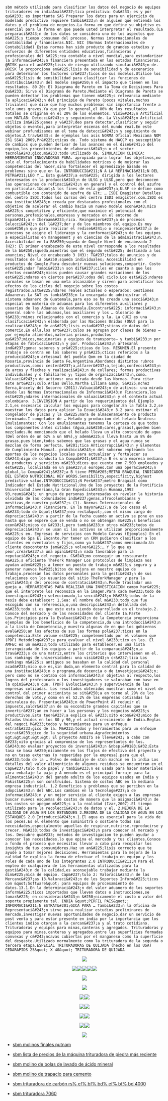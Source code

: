 
```
sbm método utilizado para clasificar los datos del negocio de equipos trituradores en indiaAnal&#237;tica predictiva: Qu&#233; es y por qu&#233; es importante SAS Preparar los datos para un ejercicio de modelado predictivo requiere tambi&#233;n de alguien que entienda los datos y el problema de negocios.La forma en que define su objetivo es esencial para la forma en que puede usted interpretar el resultado.(La preparaci&#243;n de los datos se considera uno de los aspectos que m&#225;s tiempo consumen del proceso. Normas internacionales de contabilidad y financieras.NIC. NIC (Normas Internacionales de Contabilidad) Estas normas han sido producto de grandes estudios y esfuerzos de diferentes entidades educativas,financieras y profesionales del &#225;rea contable a nivel mundial,para estandarizar la informaci&#243;n financiera presentada en los estados financieros. @RISK para el an&#225;lisis de riesgo utilizando simulaci&#243;n de. @RISK le proporciona an&#225;lisis de sensibilidad y de escenarios para determinar los factores cr&#237;ticos de sus modelos.Utilice los an&#225;lisis de sensibilidad para clasificar las funciones de distribuci&#243;n del modelo seg&#250;n el impacto que tienen en los resultados. 80 20: El Diagrama de Pareto en la Toma de Decisiones Para Qu&#233; Sirve el Diagrama de Pareto.Mediante el Diagrama de Pareto se pueden detectar los problemas que tienen m&#225;s relevancia mediante la aplicaci&#243;n del principio de Pareto (pocos vitales,muchos triviales) que dice que hay muchos problemas sin importancia frente a solo unos graves.Ya que por lo general,el 80% de los resultados totales se originan en el 20% de los elementos. Visi&#243;n Artificial con MATLAB: Detecci&#243;n y seguimiento de. La Visi&#243;n Artificial utiliza im&#225;genes y v&#237;deo para detectar,clasificar y seguir objetos o eventos,para interpretar escenas del mundo real.En este webinar profundizamos en el tema de detecci&#243;n y seguimiento de objetos.A trav&#233;s de ejemplos los asis NORMA Oficial Mexicana NOM 251 SSA1 2009,Pr&#225;cticas de. Todo sistema de HACCP es susceptible de cambios que pueden derivar de los avances en el dise&#241;o del equipo,los procedimientos de elaboraci&#243;n o el sector tecnol&#243;gico.m&#233;todo utilizado de. SIMULACION CLINICA: HERRAMIENTAS INNOVADORAS PARA. apropiada para lograr los objetivos,no solo el fortalecimiento de habilidades motrices o de mejorar las competencias del hacer,sino fortalecer el aprendizaje basado en problemas sino que en la. INTRODUCCI&#211;N A LA REFINACI&#211;N DEL PETR&#211;LEO Y … Esta gu&#237;a est&#225; dirigida a los lectores interesados en la producci&#243;n de ULSG y ULSD,pero que desconocen las operaciones de refinaci&#243;n en general y el control del azufre en particular.1&quot;A los fines de esta gu&#237;a,ULSF se define como combustible con contenido de azufre de &lt; … ISDI Emagister Detalles del centro ISDI.Todos los cursos del centro ISDI emagister.com.ISDI es una instituci&#243;n creada por destacados profesionales con el objetivo de acelerar el cambio hacia un nuevo modelo econ&#243;mico m&#225;s competitivo y eficiente,que maximice el potencial de personas,profesionales,empresas y mercados en el entorno de Espa&#241;a e Iberoam&#233;rica. Reingenier&#237;a de procesos Selecci&#243;n del l&#237;der y de los miembros del equipo.Es muy com&#250;n que para realizar el redise&#241;o o reingenier&#237;a de procesos se asigne el liderazgo y la conformaci&#243;n de los equipos a especialistas en management y en ciencias de la administraci&#243;n. Accesibilidad en la B&#250;squeda de Google Nivel de encabezado 2 (H2): El primer encabezado de este nivel corresponde a los resultados de la b&#250;squeda,mientras que el segundo est&#225; destinado a los anuncios; Nivel de encabezado 3 (H3): T&#237;tulos de anuncios y de resultados de la b&#250;squeda individuales; Accesibilidad en productos de Google.Para descubrir nuevas soluciones,compartir. Costo est&#225;ndar Tambi&#233;n son dif&#237;ciles en cuanto a que los efectos econ&#243;micos pueden causar grandes variaciones de los est&#225;ndares en ciertos per&#237;odos del ciclo.Los est&#225;ndares normales se basan en una meta alcanzable y sirven para identificar los efectos de los ciclos del negocio sobre los costos registrados.Est&#225;ndares reales actuales o esperados: Gestiones Aduaneras La SAT es tambi&#233;n la encargada de administrar el sistema aduanero de Guatemala,para eso se ha creado una secci&#243;n especial en materia de aduanas para los diferentes auxiliares y usuarios de las Aduanas de Guatemala.Encontrar&#225; informaci&#243;n general sobre las aduanas,los auxiliares y los … Glosario de t&#233;rminos relacionados con el comercio y la. La CUCI es una clasificaci&#243;n elaborada por las Naciones Unidas (ONU) para la realizaci&#243;n de an&#225;lisis estad&#237;sticos de datos del comercio.En ella,los art&#237;culos se agrupan por clases de bienes —por ejemplo alimentos,materias primas,productos qu&#237;micos,maquinarias y equipos de transporte— y tambi&#233;n por etapas de fabricaci&#243;n y por. Producci&#243;n artesanal ind&#237;gena: saberes y pr&#225;cticas de los. RESUMEN.El presente trabajo se centra en los saberes y pr&#225;cticas referidos a la producci&#243;n artesanal del pueblo Qom en la ciudad de Rosario,provincia de Santa Fe,Argentina.Abordamos distintos rubros productivos,como: cester&#237;a,alfarer&#237;a,tejido,confecci&#243;n de arcos y flechas y realizaci&#243;n de collares; formas productivas individuales y o familiares y; tipos de organizaci&#243;n,como. Valuaci&#243;n de activos: una mirada desde las Normas. Para citar este art&#237;culo.Arias Bello,Martha Liliana &amp; S&#225;nchez Serna,Aracely del Socorro (2011).Valuaci&#243;n de activos: una mirada desde las Normas Internacionales de Informaci&#243;n Financiera,los est&#225;ndares internacionales de valuaci&#243;n y el contexto actual colombiano. 3.INVERSION A partir de los requerimientos del Ejemplo 2.1,es necesario calcular los equipos para congelar.En la Tabla 3.2,se muestran los datos para aplicar la Ecuaci&#243;n 3.2 para estimar el congelador de placas y la c&#225;mara de almacenamiento de producto terminado.I congelador de … Helado y produccion del helado Neutros: Emulsionantes: Con los emulsionantes tenemos la certeza de que todos los componentes antes citados (Agua,az&#250;cares,grasas),queden bien mezclados.He mencionado que el helado lleva un alto contenido de agua (Del orden de un 62% a un 68%),y adem&#225;s lleva hasta un 8% de grasas,pues bien,todos sabemos que las grasas y el agua nunca se mezclan de forma perfecta. &#201;tica Anticorrupci&#243;n y Elementos de Cumplimiento Manual. prohibici&#243;n del soborno empleando los aportes de los negocios locales para actualizar y fortalecer su C&#243;digo de conducta La Compa&#241;&#237;a B es una empresa mediana de productos y servicios m&#233;dicos que cuenta con 7.500 empleados y est&#225; localizada en un pa&#237;s europeo.Con una operaci&#243;n global,la Compa&#241;&#237;a B tiene PER&#205;METRO BRAQUIAL INDICADOR DEL ESTADO NUTRICIONAL KEY WORDS.Sensibility,especificity,highest predictive value.INTRODUCCI&#211;N Per&#237;metro Braquial como Indicador del Estado Nutricional.Uno de los proyectos de la Pontificia Universidad Javeriana,la Gran Expedici&#243;n Humana,1992 93,reuni&#243; un grupo de personas interesadas en revelar la historia olvidada de las comunidades ind&#237;genas,afrocolombianas y mestizas,de nuestro pa&#237;s (1). Normas Internacionales de Informaci&#243;n Financiera. En la mayor&#237;a de los casos el m&#233;todo de &quot;l&#237;nea recta&quot;,con el mismo cargo de depreciaci&#243;n a partir de la fecha cuando un activo se pone en uso hasta que se espere que se venda o no se obtengan m&#225;s beneficios econ&#243;micos de &#233;l,pero tambi&#233;n otros m&#233;todos de depreciaci&#243;n se usan si los activos se utilizan proporcionalmente m&#225;s en. Empresas de servicios con Modelo Canvas (Ejemplos) En el equipo de Spa El Encanto.Por tener un CRM pudieron clasificar a los clientes en eventuales y fijos,como ya hab&#237;amos mencionado.Un cliente descontento jam&#225;s volver&#225;… Y lo que es peor,crear&#237;a una opini&#243;n nada favorable para la reputaci&#243;n del negocio. C&#243;mo conseguir un restaurante m&#225;s eficiente TheFork Manager Los protocolos de limpieza nos ayudan adem&#225;s a tener un puesto de trabajo m&#225;s seguro y a generar nuevos h&#225;bitos de mejora en nuestro equipo de trabajo.procesan los datos personales para la gesti&#243;n de sus relaciones con los usuarios del sitio TheForkManager y para la gesti&#243;n del proceso de contrataci&#243;n.Puede trasladar una queja a. HERRAMIENTAS PARA REALIZAR UNA INVESTIGACION campo har&#225; que el interprete los reconozca en la imagen.Para cada m&#233;todo de investigaci&#243;n seleccionado,la secci&#243;n M&#233;todos de la tesis debe establecer: 1.Sea: el nombre del m&#233;todo que fue escogido con su referencia,o,una descripci&#243;n detallada del m&#233;todo si es que este esta siendo desarrollado en el trabajo.2. Conoce del mercado y de las necesidades del cliente 1a.Parte Los.Principios para la Evaluaci&#243;n de la Competencia proporciona ejemplos de los beneficios de la competencia,da una introducci&#243;n a la Lista de Competencia,y muestra algunas de en que los gobiernos eval&#250;an los efectos de sus las formas pol&#237;ticas en la competencia.Este volume est&#225; compelementado por el volumen que (PDF) Metodolog&#237;a para evaluar el nivel &#233;tico en las. El AMFEC es un m&#233;todo utilizado para establecer.es una lista jerarquizada de los equipos a partir de la comparaci&#243;n,a trav&#233;s de una matriz,entre los criterios que intervienen en el. Los rankings de universidades: una visi&#243;n cr&#237;tica Los rankings m&#225;s antiguos se basaban en la calidad del personal acad&#233;mico que es,sin duda,un elemento central para la calidad de una instituci&#243;n o programa,de docencia o de investigaci&#243;n; pero como no se contaba con informaci&#243;n objetiva al respecto,los logros del profesorado o los investigadores se valoraban con base en la opini&#243;n que. (PDF) Evoluci&#243;n y supervivencia de las empresas cotizadas. Los resultados obtenidos muestran como el nivel de control del primer accionista se sit&#250;a en torno al 29% de los derechos de voto,y como en el 52.2% de las empresas cotizadas la naturaleza de. Presentaci&#243;n de PowerPoint Al reducir el impuesto,saldr&#237;an de su escondite grandes capitales que se invertir&#237;an en hacer a las personas y los negocios m&#225;s productivos.Esta teor&#237;a explica el &#233;xito econ&#243;mico de Estados Unidos en los 80 y 90,y el actual crecimiento de India.Reglas del negoci M&#233;todos y herramientas para un enfoque estrat&#233;gico de la. M&#233;todos y herramientas para un enfoque estrat&#233;gico de la seguridad urbana.Agradecimientos &gt;&gt;&gt;&gt;&gt; El proyecto AUDITS se llev&#243; a cabo con &#233;xito gracias al compromiso de los representantes de los. C&#243;mo evaluar proyectos de inversi&#243;n &nbsp;&#0183;&#32;Esta tasa se basa &#250;nicamente en los flujos de efectivo del proyecto y no en tasas externas (o requeridas por la empresa).para que el m&#233;todo de la … Polvo de embalaje de ston machin en la india Los detalles del valor alimenticio de algunos residuos se encuentran en el Cap&#237;tulo X.de papel y tambi&#233;n es usada para hacer materiales para embalaje la paja y A menudo es el principal forraje para la alimentaci&#243;n del ganado adulto de los equipos usados en India y Pakist&#225;n son construidos. Sistema de costos ABC en la mediana empresa industrial. 1.2 Beneficios y problemas que se perciben en la adopci&#243;n del ABC.Los cambios en la tecnolog&#237;a de informaci&#243;n y un mejor servicio al cliente exigen a las empresas buscar nuevos esquemas de costos de manera que la asignaci&#243;n de los costos se apegue m&#225;s a la realidad (Izar,2007).El tiempo utilizado para la recolecci&#243;n de datos y el. 2.MEJORA DE LA CALIDAD DE AGUA EN LOS ESTANQUES 2.MEJORA DE LA CALIDAD DE AGUA EN LOS ESTANQUES 2.0 Introducci&#243;n.1.El agua es esencial para la vida de los peces.Es el elemento que suministra o sostiene todas sus necesidades,especialmente aquellas de respirar,nutrirse,reproducirse y crecer. M&#233;todos de investigaci&#243;n para conocer al mercado y los. Descubre qu&#233; metodos de investigacion te pueden ayudar a conocer las necesidades,lo que opina el mercado y tus clientes.Conoce a fondo el proceso que necesitas llevar a cabo para recopilar los insights de tus consumidores.Haz un an&#225;lisis correcto que te ayude a tomar mejores decisiones. Herramientas para la mejora de la calidad Se explica la forma de efectuar el trabajo en equipo y los roles de cada uno de los integrantes 2.0 INTRODUCCI&#211;N Para el empleo de cualquiera de las herramientas utilizadas para la gesti&#243;n de la calidad,es aconsejable trabajar mediante la din&#225;mica de equipo. Cap&#237;tulo 2: Valoraci&#243;n de las Mercanc&#237;as 13.Valoraci&#243;n de los Soportes Inform&#225;ticos con &quot;Software&quot; para equipos de procesamiento de datos.13.1.En la determinaci&#243;n del valor aduanero de los soportes inform&#225;ticos importados que lleven datos o instrucciones,se tomar&#225; en consideraci&#243;n &#250;nicamente el costo o valor del soporte propiamente tal. INDIA &quot;PERFIL PAIS&quot;: INFORMACI&#211;N ESTRAT&#201;GICA PARA … Tambi&#233;n la Oficina de Representaci&#243;n sirve para realizar estudios preliminares de mercado,investigar nuevas oportunidades de negocio,dar un servicio de post venta y para estar presente en india por la importancia que los clientes indios otorgan a la cercan&#237;a y al trato cotidiano. Trituradoras y equipos para minas,canteras y agregados. Trituradoras y equipos para minas,canteras y agregados.entre las superficies formadas convexas y c&#243;ncavas cubiertas por el manganeso como la superficie del desgaste.Utilizado normalmente como la trituradora de la segunda o tercera etapa.ESPECIAL TRITURADORAS DE QUIJADA (hecho en los USA) CEDARAPIDS 25&quot; X 40&quot; TRITURADORA DE QUIJADA 
```

<div align="center">

<a href="https://es-crusher.shibang-china.com/github&k=sbm+m%C3%A9todo+utilizado+para+clasificar+los+datos+del+negocio+de+equipos+trituradores+en+india"><img src="https://static.shibang-china.com/es/crusher/logo.jpg"></a>

<a href="https://es-crusher.shibang-china.com/github&k=sbm+m%C3%A9todo+utilizado+para+clasificar+los+datos+del+negocio+de+equipos+trituradores+en+india"><img src="https://static.shibang-china.com/es/crusher/index.jpg"></a><a href="https://es-crusher.shibang-china.com/material.htmlgithub&k=sbm+m%C3%A9todo+utilizado+para+clasificar+los+datos+del+negocio+de+equipos+trituradores+en+india"><img src="https://static.shibang-china.com/es/crusher/material.jpg"></a><a href="https://es-crusher.shibang-china.com/application.htmlgithub&k=sbm+m%C3%A9todo+utilizado+para+clasificar+los+datos+del+negocio+de+equipos+trituradores+en+india"><img src="https://static.shibang-china.com/es/crusher/application.jpg"></a><a href="https://es-crusher.shibang-china.com/aboutus.htmlgithub&k=sbm+m%C3%A9todo+utilizado+para+clasificar+los+datos+del+negocio+de+equipos+trituradores+en+india"><img src="https://static.shibang-china.com/es/crusher/aboutus.jpg"></a><a href="https://es-crusher.shibang-china.com/contact.htmlgithub&k=sbm+m%C3%A9todo+utilizado+para+clasificar+los+datos+del+negocio+de+equipos+trituradores+en+india"><img src="https://static.shibang-china.com/es/crusher/contact.jpg"></a>

<a href="https://es-crusher.shibang-china.com/github&k=sbm+m%C3%A9todo+utilizado+para+clasificar+los+datos+del+negocio+de+equipos+trituradores+en+india"><img src="https://static.shibang-china.com/es/crusher/banner.jpg"></a>

<a href="https://swt.shibang-china.com/github&k=sbm+m%C3%A9todo+utilizado+para+clasificar+los+datos+del+negocio+de+equipos+trituradores+en+india"><img src="https://static.shibang-china.com/es/crusher/text.jpg"></a>

<a href="https://swt.shibang-china.com/github&k=sbm+m%C3%A9todo+utilizado+para+clasificar+los+datos+del+negocio+de+equipos+trituradores+en+india"><img src="https://static.shibang-china.com/es/crusher/chat.jpg"></a><a href="https://es-crusher.shibang-china.com/contact.htmlgithub&k=sbm+m%C3%A9todo+utilizado+para+clasificar+los+datos+del+negocio+de+equipos+trituradores+en+india"><img src="https://static.shibang-china.com/es/crusher/message.jpg"></a>

<a href="https://es-crusher.shibang-china.com/products/pe.htmlgithub&k=sbm+m%C3%A9todo+utilizado+para+clasificar+los+datos+del+negocio+de+equipos+trituradores+en+india"><img src="https://static.shibang-china.com/es/crusher/pe.jpg"></a><a href="https://es-crusher.shibang-china.com/products/pf.htmlgithub&k=sbm+m%C3%A9todo+utilizado+para+clasificar+los+datos+del+negocio+de+equipos+trituradores+en+india"><img src="https://static.shibang-china.com/es/crusher/pf.jpg"></a>

<a href="https://es-crusher.shibang-china.com/products/hpt.htmlgithub&k=sbm+m%C3%A9todo+utilizado+para+clasificar+los+datos+del+negocio+de+equipos+trituradores+en+india"><img src="https://static.shibang-china.com/es/crusher/hpt.jpg"></a><a href="https://es-crusher.shibang-china.com/products/vsi.htmlgithub&k=sbm+m%C3%A9todo+utilizado+para+clasificar+los+datos+del+negocio+de+equipos+trituradores+en+india"><img src="https://static.shibang-china.com/es/crusher/vsi.jpg"></a>

<a href="https://es-crusher.shibang-china.com/products/klv.htmlgithub&k=sbm+m%C3%A9todo+utilizado+para+clasificar+los+datos+del+negocio+de+equipos+trituradores+en+india"><img src="https://static.shibang-china.com/es/crusher/klv.jpg"></a><a href="https://es-crusher.shibang-china.com/products/portable.htmlgithub&k=sbm+m%C3%A9todo+utilizado+para+clasificar+los+datos+del+negocio+de+equipos+trituradores+en+india"><img src="https://static.shibang-china.com/es/crusher/portable.jpg"></a>

<a href="https://swt.shibang-china.com/github&k=sbm+m%C3%A9todo+utilizado+para+clasificar+los+datos+del+negocio+de+equipos+trituradores+en+india"><img src="https://static.shibang-china.com/es/crusher/case.jpg"></a>

</div>


* [sbm molinos finales putnam](sbm%20molinos%20finales%20putnam.md)

* [sbm lista de precios de la máquina trituradora de piedra más reciente](sbm%20lista%20de%20precios%20de%20la%20m%C3%A1quina%20trituradora%20de%20piedra%20m%C3%A1s%20reciente.md)

* [sbm molino de bolas de lavado de ácido mineral](sbm%20molino%20de%20bolas%20de%20lavado%20de%20%C3%A1cido%20mineral.md)

* [sbm molino de trapacio para cemento](sbm%20molino%20de%20trapacio%20para%20cemento.md)

* [sbm trituradora de carbón rs% ef% bf% bd% ef% bf% bd 4000](sbm%20trituradora%20de%20carb%C3%B3n%20rs%25%20ef%25%20bf%25%20bd%25%20ef%25%20bf%25%20bd%204000.md)

* [sbm trituradora 7060](sbm%20trituradora%207060.md)